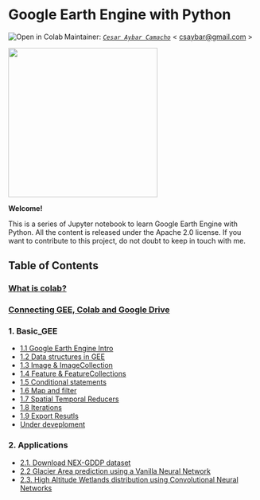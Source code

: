 # Google Earth Engine with Python

<a href="https://colab.research.google.com/github/csaybar/EEwPython/blob/master/index.ipynb"><img align="left" src="https://colab.research.google.com/assets/colab-badge.svg" alt="Open in Colab" title="Open and Execute in Google Colaboratory"></a>




Maintainer: [*`Cesar Aybar Camacho`*](https://csaybar.github.io)  < csaybar@gmail.com >

<img src = 'https://sitejerk.com/images/google-earth-logo-png-5.png' width  =300px>

**Welcome!**

This is a series of Jupyter notebook to learn Google Earth Engine with Python. All the content is released under the  Apache 2.0 license. If you want to contribute to this project, do not doubt to keep in touch with me.

## Table of Contents

### [What is colab?](0_WhatIsColab.ipynb)
### [Connecting GEE, Colab and Google Drive ](0_connect.ipynb)

### 1. Basic_GEE
- [1.1 Google Earth Engine Intro](1_1_Intro.ipynb)
- [1.2 Data structures in GEE](1_2_DataStructures.ipynb)
- [1.3 Image & ImageCollection](1_3_Images.ipynb)
- [1.4 Feature & FeatureCollections](1_4_Features.ipynb)
- [1.5 Conditional statements](1_5_Cond_Statements.ipynb)
- [1.6 Map and filter](1_6_Map_filter.ipynb)
- [1.7 Spatial Temporal Reducers](1_7_Reducers.ipynb)
- [1.8 Iterations](1_8_Iterations.ipynb)
- [1.9 Export Resutls](1_9_ExportResults.ipynb)
- [Under deveploment]()

### 2. Applications
- [2.1. Download NEX-GDDP dataset](cmip5.ipynb)
- [2.2 Glacier Area prediction using a Vanilla Neural Network](x)
- [2.3. High Altitude Wetlands distribution using Convolutional Neural Networks](x)
